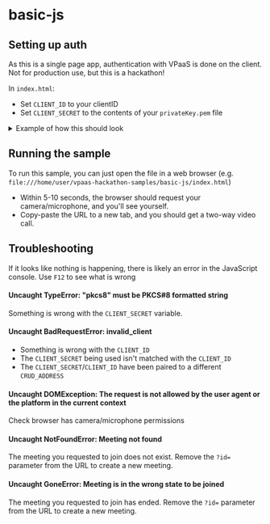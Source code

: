 # basic-js

## Setting up auth

As this is a single page app, authentication with VPaaS is done on the client. Not for production use, but this is a
hackathon!

In `index.html`:
* Set `CLIENT_ID` to your clientID
* Set `CLIENT_SECRET` to the contents of your `privateKey.pem` file


<details>
<summary>Example of how this should look</summary>

![basic-js.png](../.images/auth-basic-js.png)

</details>

## Running the sample

To run this sample, you can just open the file in a web browser (e.g. `file:///home/user/vpaas-hackathon-samples/basic-js/index.html`)
* Within 5-10 seconds, the browser should request your camera/microphone, and you'll see yourself.
* Copy-paste the URL to a new tab, and you should get a two-way video call.

## Troubleshooting

If it looks like nothing is happening, there is likely an error in the JavaScript console. Use `F12` to see what is wrong

#### Uncaught TypeError: "pkcs8" must be PKCS#8 formatted string

Something is wrong with the `CLIENT_SECRET` variable.

#### Uncaught BadRequestError: invalid_client

* Something is wrong with the `CLIENT_ID`
* The `CLIENT_SECRET` being used isn't matched with the `CLIENT_ID`
* The `CLIENT_SECRET`/`CLIENT_ID` have been paired to a different `CRUD_ADDRESS`

#### Uncaught DOMException: The request is not allowed by the user agent or the platform in the current context

Check browser has camera/microphone permissions

#### Uncaught NotFoundError: Meeting not found

The meeting you requested to join does not exist. Remove the `?id=` parameter from the URL to create a new meeting.

#### Uncaught GoneError: Meeting is in the wrong state to be joined

The meeting you requested to join has ended. Remove the `?id=` parameter from the URL to create a new meeting.
